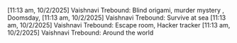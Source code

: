 [11:13 am, 10/2/2025] Vaishnavi Trebound: Blind origami, murder mystery , Doomsday,
[11:13 am, 10/2/2025] Vaishnavi Trebound: Survive at sea
[11:13 am, 10/2/2025] Vaishnavi Trebound: Escape room, Hacker tracker
[11:13 am, 10/2/2025] Vaishnavi Trebound: Around the world